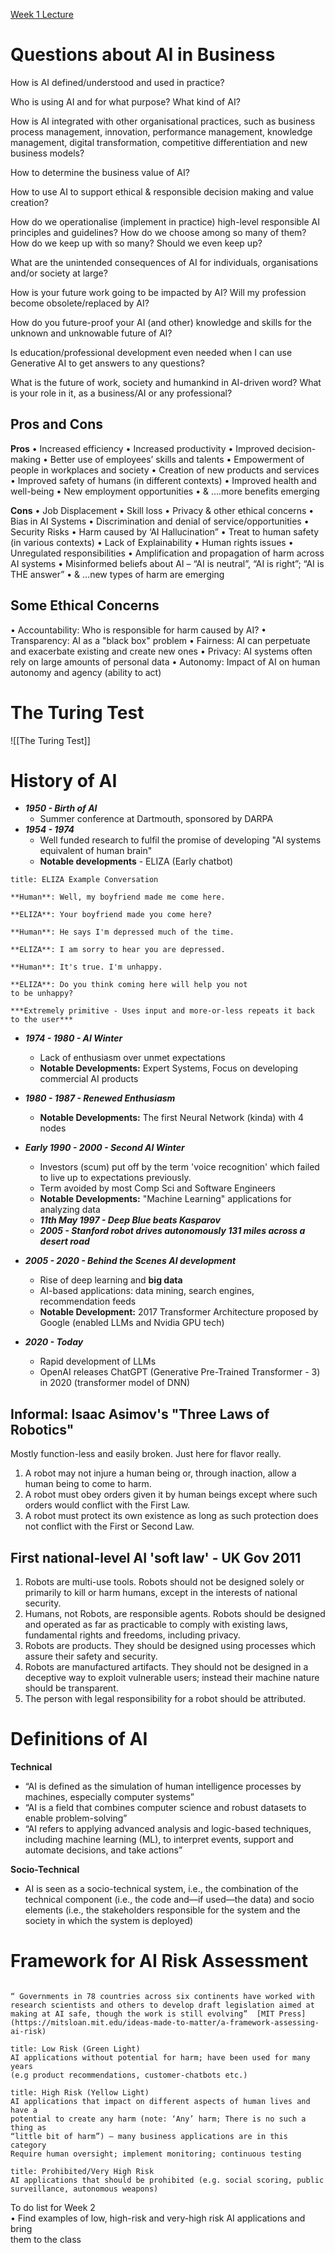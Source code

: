[Week 1 Lecture](Attachments/BUSA6430-3430%20-%20S1%202025%20-%20LECTURE%20week%201.pdf)

# Questions about AI in Business
How is AI defined/understood and used in practice?

Who is using AI and for what purpose? What kind of AI?

How is AI integrated with other organisational practices, such as business process
management, innovation, performance management, knowledge management, digital
transformation, competitive differentiation and new business models?

How to determine the business value of AI?

How to use AI to support ethical & responsible decision making and value creation?

How do we operationalise (implement in practice) high-level responsible AI principles and
guidelines? How do we choose among so many of them? How do we keep up with so
many? Should we even keep up?

What are the unintended consequences of AI for individuals, organisations and/or society
at large?

How is your future work going to be impacted by AI? Will my profession become
obsolete/replaced by AI?

How do you future-proof your AI (and other) knowledge and skills for the unknown and
unknowable future of AI?

Is education/professional development even needed when I can use Generative AI to get
answers to any questions?

What is the future of work, society and humankind in AI-driven word? What is your role in
it, as a business/AI or any professional?

## Pros and Cons
**Pros**
• Increased efficiency
• Increased productivity
• Improved decision-making
• Better use of employees’ skills and talents
• Empowerment of people in workplaces and society
• Creation of new products and services
• Improved safety of humans (in different contexts)
• Improved health and well-being
• New employment opportunities
• & ….more benefits emerging

**Cons**
• Job Displacement
• Skill loss
• Privacy & other ethical concerns
• Bias in AI Systems
• Discrimination and denial of service/opportunities
• Security Risks
• Harm caused by ‘AI Hallucination”
• Treat to human safety (in various contexts)
• Lack of Explainability
• Human rights issues
• Unregulated responsibilities
• Amplification and propagation of harm across AI systems
• Misinformed beliefs about AI – “AI is neutral”, “AI is right”; “AI is THE answer”
• & …new types of harm are emerging

## Some Ethical Concerns
• Accountability: Who is responsible for harm caused by AI?
• Transparency: AI as a "black box" problem
• Fairness: AI can perpetuate and exacerbate existing and create new ones
• Privacy: AI systems often rely on large amounts of personal data
• Autonomy: Impact of AI on human autonomy and agency (ability to act)

# The Turing Test
![[The Turing Test]] 


# History of AI

- ***1950 - Birth of AI***
	- Summer conference at Dartmouth, sponsored by DARPA
- ***1954 - 1974***
	- Well funded research to fulfil the promise of developing "AI systems equivalent of human brain"
	- **Notable developments** - ELIZA (Early chatbot)
```ad-note
title: ELIZA Example Conversation

**Human**: Well, my boyfriend made me come here.

**ELIZA**: Your boyfriend made you come here?

**Human**: He says I'm depressed much of the time.

**ELIZA**: I am sorry to hear you are depressed.

**Human**: It's true. I'm unhappy.

**ELIZA**: Do you think coming here will help you not
to be unhappy?

***Extremely primitive - Uses input and more-or-less repeats it back to the user***
```

- ***1974 - 1980 - AI Winter***
	- Lack of enthusiasm over unmet expectations
	- **Notable Developments:** Expert Systems, Focus on developing commercial AI products

- ***1980 - 1987 - Renewed Enthusiasm***
	- **Notable Developments:** The first Neural Network (kinda) with 4 nodes

- ***Early 1990 - 2000 - Second AI Winter***
	- Investors (scum) put off by the term 'voice recognition' which failed to live up to expectations previously.
	- Term avoided by most Comp Sci and Software Engineers
	- **Notable Developments:** "Machine Learning" applications for analyzing data
	- ***11th May 1997 - Deep Blue beats Kasparov***
	- ***2005 - Stanford robot drives autonomously 131 miles across a desert road***

- ***2005 - 2020 - Behind the Scenes AI development*** 
	- Rise of deep learning and **big data**
	- AI-based applications: data mining, search engines, recommendation feeds
	- **Notable Development:** 2017 Transformer Architecture proposed by Google (enabled LLMs and Nvidia GPU tech)

- ***2020 - Today***
	- Rapid development of LLMs
	- OpenAI releases ChatGPT (Generative Pre-Trained Transformer - 3) in 2020 (transformer model of DNN)

## Informal: Isaac Asimov's "Three Laws of Robotics"
Mostly function-less and easily broken. Just here for flavor really.

1. A robot may not injure a human being or, through inaction, allow a human
being to come to harm.
2. A robot must obey orders given it by human beings except where such
orders would conflict with the First Law.
3. A robot must protect its own existence as long as such protection does not
conflict with the First or Second Law.

## First national-level AI 'soft law' - UK Gov 2011
1. Robots are multi-use tools. Robots should not be designed solely or primarily to kill
or harm humans, except in the interests of national security.
2. Humans, not Robots, are responsible agents. Robots should be designed and
operated as far as practicable to comply with existing laws, fundamental rights and
freedoms, including privacy.
3. Robots are products. They should be designed using processes which assure their
safety and security.
1. Robots are manufactured artifacts. They should not be designed in a deceptive
way to exploit vulnerable users; instead their machine nature should be transparent.
2. The person with legal responsibility for a robot should be attributed.

# Definitions of AI

**Technical**
- “AI is defined as the simulation of human intelligence processes by machines,
especially computer systems”
- “AI is a field that combines computer science and robust datasets to enable
problem-solving”
- “AI refers to applying advanced analysis and logic-based techniques, including
machine learning (ML), to interpret events, support and automate decisions, and
take actions”

**Socio-Technical**
- AI is seen as a socio-technical system, i.e., the combination of the technical component (i.e., the code and—if used—the data) and socio elements (i.e., the stakeholders responsible for the system and the society in which the system is deployed)

# Framework for AI Risk Assessment
```ad-quote

“ Governments in 78 countries across six continents have worked with research scientists and others to develop draft legislation aimed at making at AI safe, though the work is still evolving”  [MIT Press](https://mitsloan.mit.edu/ideas-made-to-matter/a-framework-assessing-ai-risk)
```

```ad-success
title: Low Risk (Green Light)
AI applications without potential for harm; have been used for many years
(e.g product recommendations, customer-chatbots etc.)
```
```ad-warning
title: High Risk (Yellow Light)
AI applications that impact on different aspects of human lives and have a
potential to create any harm (note: ‘Any’ harm; There is no such a thing as
“little bit of harm”) – many business applications are in this category
Require human oversight; implement monitoring; continuous testing
```
```ad-danger
title: Prohibited/Very High Risk
AI applications that should be prohibited (e.g. social scoring, public
surveillance, autonomous weapons)
```

To do list for Week 2  
• Find examples of low, high-risk and very-high risk AI applications and bring  
them to the class